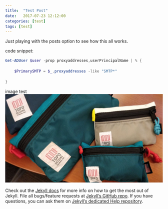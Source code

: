 ```yaml
---
title:  "Test Post"
date:   2017-07-23 12:12:00
categories: [test]
tags: [test]
---
```

Just playing with the posts option to see how this all works.

code snippet:

``` powershell
Get-ADUser $user -prop proxyaddresses,userPrincipalName | % {

	$PrimarySMTP = $_.proxyaddresses -like "SMTP*"

}
```

image test
![iPhone 6 Screenshot](/_assets/topobags.jpg)

Check out the [Jekyll docs][jekyll] for more info on how to get the most out of Jekyll. File all bugs/feature requests at [Jekyll’s GitHub repo][jekyll-gh]. If you have questions, you can ask them on [Jekyll’s dedicated Help repository][jekyll-help].

[jekyll]:      http://jekyllrb.com
[jekyll-gh]:   https://github.com/jekyll/jekyll
[jekyll-help]: https://github.com/jekyll/jekyll-help